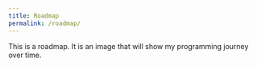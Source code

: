 ```yaml
---
title: Roadmap
permalink: /roadmap/
---
```

This is a roadmap. It is an image that will show my programming journey over time.